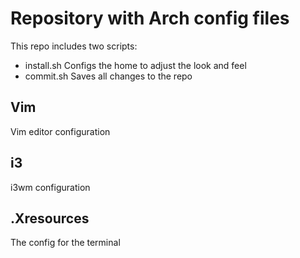 
# Repository with Arch config files

This repo includes two scripts:

* install.sh Configs the home to adjust the look and feel
* commit.sh Saves all changes to the repo

## Vim

Vim editor configuration

## i3

i3wm configuration

## .Xresources

The config for the terminal
